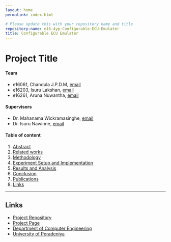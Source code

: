 ```yaml
---
layout: home
permalink: index.html

# Please update this with your repository name and title
repository-name: e16-4yp-Configurable-ECU-Emulater
title: Configurable ECU Emulater
---
```


# Project Title

#### Team

- e16061, Chandula J.P.D.M, [email](mailto:e16061@eng.pdn.ac.lk)
- e16203, Isuru Lakshan, [email](mailto:e16203@eng.pdn.ac.lk)
- e16261, Aruna Nuwantha, [email](mailto:e16261@eng.pdn.ac.lk)

#### Supervisors

- Dr. Mahanama Wickramasinghe, [email](mailto:mahanamaw@eng.pdn.ac.lk)
- Dr. Isuru Nawinne, [email](mailto:isurunawinne@eng.pdn.ac.lk)

#### Table of content

1. [Abstract](#abstract)
2. [Related works](#related-works)
3. [Methodology](#methodology)
4. [Experiment Setup and Implementation](#experiment-setup-and-implementation)
5. [Results and Analysis](#results-and-analysis)
6. [Conclusion](#conclusion)
7. [Publications](#publications)
8. [Links](#links)

---

<!-- DELETE THIS SAMPLE before publishing to GitHub Pages !!!
This is a sample image, to show how to add images to your page. To learn more options, please refer [this](https://projects.ce.pdn.ac.lk/docs/faq/how-to-add-an-image/)
![Sample Image](./images/sample.png) -->


<!-- ## Abstract

## Related works

## Methodology

## Experiment Setup and Implementation

## Results and Analysis

## Conclusion

## Publications -->
[//]: # "Note: Uncomment each once you uploaded the files to the repository"

<!-- 1. [Semester 7 report](./) -->
<!-- 2. [Semester 7 slides](./) -->
<!-- 3. [Semester 8 report](./) -->
<!-- 4. [Semester 8 slides](./) -->
<!-- 5. Author 1, Author 2 and Author 3 "Research paper title" (2021). [PDF](./). -->


## Links

[//]: # ( NOTE: EDIT THIS LINKS WITH YOUR REPO DETAILS )

- [Project Repository](https://github.com/cepdnaclk/e16-4yp-Configurable-ECU-Emulater)
- [Project Page](https://cepdnaclk.github.io/e16-4yp-Configurable-ECU-Emulater)
- [Department of Computer Engineering](http://www.ce.pdn.ac.lk/)
- [University of Peradeniya](https://eng.pdn.ac.lk/)

[//]: # "Please refer this to learn more about Markdown syntax"
[//]: # "https://github.com/adam-p/markdown-here/wiki/Markdown-Cheatsheet"
